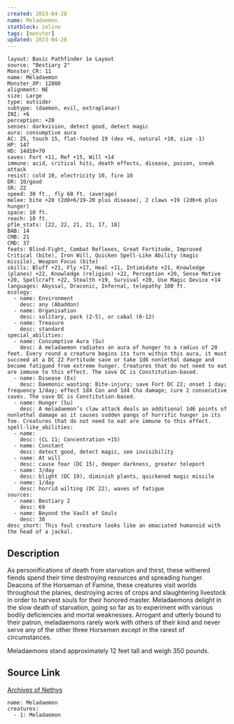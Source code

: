 ```yaml
---
created: 2023-04-28
name: Meladaemon
statblock: inline
tags: [monster]
updated: 2023-04-28
---
```

```statblock
layout: Basic Pathfinder 1e Layout
source: "Bestiary 2"
Monster_CR: 11
name: Meladaemon
Monster_XP: 12800
alignment: NE
size: Large
type: outsider
subtype: (daemon, evil, extraplanar)
INI: +6
perception: +20
senses: darkvision, detect good, detect magic
aura: consumptive aura
AC: 25, touch 15, flat-footed 19 (dex +6, natural +10, size -1)
HP: 147
HD: 14d10+70
saves: Fort +11, Ref +15, Will +14
immune: acid, critical hits, death effects, disease, poison, sneak attack
resist: cold 10, electricity 10, fire 10
DR: 10/good
SR: 22
speed: 30 ft., fly 60 ft. (average)
melee: bite +20 (2d8+6/19-20 plus disease), 2 claws +19 (2d6+6 plus hunger)
space: 10 ft.
reach: 10 ft.
pf1e_stats: [22, 22, 21, 21, 17, 18]
BAB: 14
CMB: 21
CMD: 37
feats: Blind-Fight, Combat Reflexes, Great Fortitude, Improved Critical (bite), Iron Will, Quicken Spell-Like Ability (magic missile), Weapon Focus (bite)
skills: Bluff +21, Fly +17, Heal +11, Intimidate +21, Knowledge (planes) +22, Knowledge (religion) +22, Perception +20, Sense Motive +20, Spellcraft +22, Stealth +19, Survival +20, Use Magic Device +14
languages: Abyssal, Draconic, Infernal, telepathy 100 ft.
ecology:
  - name: Environment
    desc: any (Abaddon)
  - name: Organisation
    desc: solitary, pack (2-5), or cabal (6-12)
  - name: Treasure
    desc: standard
special_abilities:
  - name: Consumptive Aura (Su)
    desc: A meladaemon radiates an aura of hunger to a radius of 20 feet. Every round a creature begins its turn within this aura, it must succeed at a DC 22 Fortitude save or take 1d6 nonlethal damage and become fatigued from extreme hunger. Creatures that do not need to eat are immune to this effect. The save DC is Constitution-based.
  - name: Disease (Ex)
    desc: Daemonic wasting: Bite-injury; save Fort DC 22; onset 1 day; frequency 1/day; effect 1d4 Con and 1d4 Cha damage; cure 2 consecutive saves. The save DC is Constitution-based.
  - name: Hunger (Su)
    desc: A meladaemon’s claw attack deals an additional 1d6 points of nonlethal damage as it causes sudden pangs of horrific hunger in its foe. Creatures that do not need to eat are immune to this effect.
spell-like_abilities:
  - name:
    desc: (CL 11; Concentration +15)
  - name: Constant
    desc: detect good, detect magic, see invisibility
  - name: At will
    desc: cause fear (DC 15), deeper darkness, greater teleport
  - name: 3/day
    desc: blight (DC 19), diminish plants, quickened magic missile
  - name: 1/day
    desc: horrid wilting (DC 22), waves of fatigue
sources:
  - name: Bestiary 2
    desc: 69
  - name: Beyond the Vault of Souls
    desc: 30
desc_short: This foul creature looks like an emaciated humanoid with the head of a jackal. 
```
## Description
As personifications of death from starvation and thirst, these withered fiends spend their time destroying resources and spreading hunger. Deacons of the Horseman of Famine, these creatures visit worlds throughout the planes, destroying acres of crops and slaughtering livestock in order to harvest souls for their honored master. Meladaemons delight in the slow death of starvation, going so far as to experiment with various bodily deficiencies and mortal weaknesses. Arrogant and utterly bound to their patron, meladaemons rarely work with others of their kind and never serve any of the other three Horsemen except in the rarest of circumstances. 

Meladaemons stand approximately 12 feet tall and weigh 350 pounds.
## Source Link
[Archives of Nethys](https://aonprd.com/MonsterDisplay.aspx?ItemName=Meladaemon)
```encounter-table
name: Meladaemon
creatures:
  - 1: Meladaemon
```
